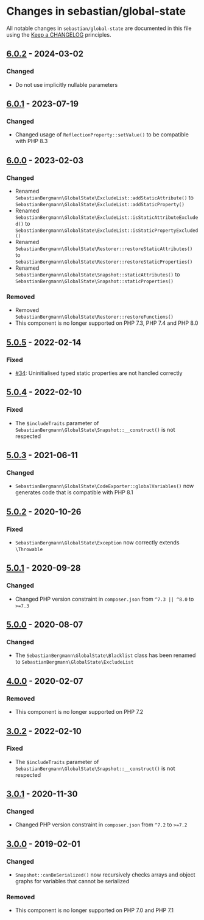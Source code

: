 # Changes in sebastian/global-state

All notable changes in `sebastian/global-state` are documented in this file using the [Keep a CHANGELOG](https://keepachangelog.com/) principles.

## [6.0.2] - 2024-03-02

### Changed

* Do not use implicitly nullable parameters

## [6.0.1] - 2023-07-19

### Changed

* Changed usage of `ReflectionProperty::setValue()` to be compatible with PHP 8.3

## [6.0.0] - 2023-02-03

### Changed

* Renamed `SebastianBergmann\GlobalState\ExcludeList::addStaticAttribute()` to `SebastianBergmann\GlobalState\ExcludeList::addStaticProperty()`
* Renamed `SebastianBergmann\GlobalState\ExcludeList::isStaticAttributeExcluded()` to `SebastianBergmann\GlobalState\ExcludeList::isStaticPropertyExcluded()`
* Renamed `SebastianBergmann\GlobalState\Restorer::restoreStaticAttributes()` to `SebastianBergmann\GlobalState\Restorer::restoreStaticProperties()`
* Renamed `SebastianBergmann\GlobalState\Snapshot::staticAttributes()` to `SebastianBergmann\GlobalState\Snapshot::staticProperties()`

### Removed

* Removed `SebastianBergmann\GlobalState\Restorer::restoreFunctions()`
* This component is no longer supported on PHP 7.3, PHP 7.4 and PHP 8.0

## [5.0.5] - 2022-02-14

### Fixed

* [#34](https://github.com/sebastianbergmann/global-state/pull/34): Uninitialised typed static properties are not handled correctly

## [5.0.4] - 2022-02-10

### Fixed

* The `$includeTraits` parameter of `SebastianBergmann\GlobalState\Snapshot::__construct()` is not respected

## [5.0.3] - 2021-06-11

### Changed

* `SebastianBergmann\GlobalState\CodeExporter::globalVariables()` now generates code that is compatible with PHP 8.1

## [5.0.2] - 2020-10-26

### Fixed

* `SebastianBergmann\GlobalState\Exception` now correctly extends `\Throwable`

## [5.0.1] - 2020-09-28

### Changed

* Changed PHP version constraint in `composer.json` from `^7.3 || ^8.0` to `>=7.3`

## [5.0.0] - 2020-08-07

### Changed

* The `SebastianBergmann\GlobalState\Blacklist` class has been renamed to `SebastianBergmann\GlobalState\ExcludeList`

## [4.0.0] - 2020-02-07

### Removed

* This component is no longer supported on PHP 7.2

## [3.0.2] - 2022-02-10

### Fixed

* The `$includeTraits` parameter of `SebastianBergmann\GlobalState\Snapshot::__construct()` is not respected

## [3.0.1] - 2020-11-30

### Changed

* Changed PHP version constraint in `composer.json` from `^7.2` to `>=7.2`

## [3.0.0] - 2019-02-01

### Changed

* `Snapshot::canBeSerialized()` now recursively checks arrays and object graphs for variables that cannot be serialized

### Removed

* This component is no longer supported on PHP 7.0 and PHP 7.1

[6.0.2]: https://github.com/sebastianbergmann/global-state/compare/6.0.1...6.0.2
[6.0.1]: https://github.com/sebastianbergmann/global-state/compare/6.0.0...6.0.1
[6.0.0]: https://github.com/sebastianbergmann/global-state/compare/5.0.5...6.0.0
[5.0.5]: https://github.com/sebastianbergmann/global-state/compare/5.0.4...5.0.5
[5.0.4]: https://github.com/sebastianbergmann/global-state/compare/5.0.3...5.0.4
[5.0.3]: https://github.com/sebastianbergmann/global-state/compare/5.0.2...5.0.3
[5.0.2]: https://github.com/sebastianbergmann/global-state/compare/5.0.1...5.0.2
[5.0.1]: https://github.com/sebastianbergmann/global-state/compare/5.0.0...5.0.1
[5.0.0]: https://github.com/sebastianbergmann/global-state/compare/4.0.0...5.0.0
[4.0.0]: https://github.com/sebastianbergmann/global-state/compare/3.0.2...4.0.0
[3.0.2]: https://github.com/sebastianbergmann/phpunit/compare/3.0.1...3.0.2
[3.0.1]: https://github.com/sebastianbergmann/phpunit/compare/3.0.0...3.0.1
[3.0.0]: https://github.com/sebastianbergmann/phpunit/compare/2.0.0...3.0.0

